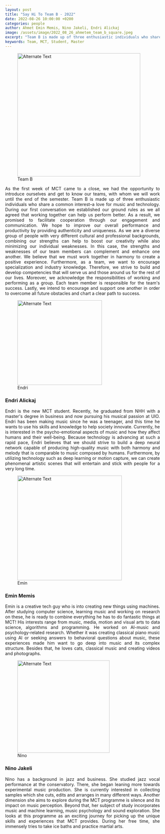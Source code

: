 ```yaml
---
layout: post
title: "Say Hi To Team B - 2022"
date: 2022-08-26 10:00:00 +0200
categories: people
author: Ahmet Emin Memis, Nino Jakeli, Endri Alickaj 
image: /assets/image/2022_08_26_ahmetem_team_b_square.jpeg
excerpt: "Team B is made up of three enthusiastic individuals who share a common interest–a love for music and technology."
keywords: Team, MCT, Student, Master
---
```


<figure style="float: none">
   <img src="/assets/image/2022_08_26_ahmetem_team_b.jpeg" alt="Alternate Text" title="Image Title" width=400 />
   <figcaption>Team B</figcaption>
</figure>

<p align="justify"> As the first week of MCT came to a close, we had the opportunity to introduce ourselves and get to know our teams, with whom we will work until the end of the semester. Team B is made up of three enthusiastic individuals who share a common interest–a love for music and technology. During our first conversation we established our ground rules as we all agreed that working together can help us perform better. As a result, we promised to facilitate cooperation through our engagement and communication. We hope to improve our overall performance and productivity by providing authenticity and uniqueness. As we are a diverse group of people with very different cultural and professional backgrounds, combining our strengths can help to boost our creativity while also minimizing our individual weaknesses. In this case, the strengths and weaknesses of our team members can complement and enhance one another. We believe that we must work together in harmony to create a positive experience. Furthermore, as a team, we want to encourage specialization and industry knowledge. Therefore, we strive to build and develop competencies that will serve us and those around us for the rest of our lives. Moreover, we acknowledge the responsibilities of working and performing as a group. Each team member is responsible for the team's success. Lastly, we intend to encourage and support one another in order to overcome all future obstacles and chart a clear path to success.</p>

<figure style="float: none">
   <img src="/assets/image/2022_08_26_ahmetem_team_b_endri.jpeg" alt="Alternate Text" title="Image Title" width=275 />
   <figcaption>Endri</figcaption>
</figure>

### Endri Alickaj

<p align="justify"> Endri is the new MCT student. Recently, he graduated from NHH with a master's degree in business and now pursuing his musical passion at UIO. Endri has been making music since he was a teenager, and this time he wants to use his skills and knowledge to help society innovate. Currently, he is interested in the psycho-emotional aspects of music and how they affect humans and their well-being. Because technology is advancing at such a rapid pace, Endri believes that we should strive to build a deep neural network capable of producing high-quality music with both harmony and melody that is comparable to music composed by humans. Furthermore, by utilizing technology such as deep learning or motion capture, we can create phenomenal artistic scenes that will entertain and stick with people for a very long time.</p>

<figure style="float: none">
   <img src="/assets/image/2022_08_26_ahmetem_team_b_emin.jpg" alt="Alternate Text" title="Image Title" width=340 />
   <figcaption>Emin</figcaption>
</figure>

### Emin Memis

<p align="justify"> Emin is a creative tech guy who is into creating new things using machines. After studying computer science, learning music and working on research on these, he is ready to combine everything he has to do fantastic things at MCT! His interests range from music, media, motion and visual arts to data science, algorithms and programming. He worked on AI-music and psychology-related research. Whether it was creating classical piano music using AI or seeking answers to behavioral questions about music, these experiences made him want to go deep into music and its complex structure. Besides that, he loves cats, classical music and creating videos and photographs.</p>

<figure style="float: none">
   <img src="/assets/image/2022_08_26_ahmetem_team_b_nino.jpeg" alt="Alternate Text" title="Image Title" width=300 />
   <figcaption>Nino</figcaption>
</figure>

### Nino Jakeli

<p align="justify"> Nino has a background in jazz and business. She studied jazz vocal performance at the conservatory. There, she began leaning more towards experimental music production. She is currently interested in collecting samples which she cuts, edits and arranges in many different ways. Another dimension she aims to explore during the MCT programme is silence and its impact on music perception. Beyond that, her subject of study incorporates music and machine learning, music psychology and sound exploration. She looks at this programme as an exciting journey for picking up the unique skills and experiences that MCT provides. During her free time, she immensely tries to take ice baths and practice martial arts.</p>
